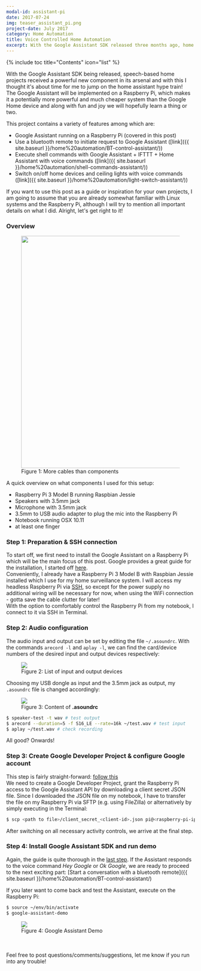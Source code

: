 ```yaml
---
modal-id: assistant-pi
date: 2017-07-24
img: teaser_assistant_pi.png
project-date: July 2017
category: Home Automation
title: Voice Controlled Home Automation
excerpt: With the Google Assistant SDK released three months ago, home projects have received a great skill set. In this project the Google Assistant is implemented on a Raspberry Pi to later control switchable devices such as fans, lights, computers using voice commands.
---
```


{% include toc title="Contents" icon="list" %}

With the Google Assistant SDK being released, speech-based home projects received a powerful new component in its arsenal and with this I thought it's about time for me to jump on the home assistant hype train!  
The Google Assistant will be implemented on a Raspberry Pi, which makes it a potentially more powerful and much cheaper system than the Google Home device and along with fun and joy we will hopefully learn a thing or two.

This project contains a variety of features among which are:
- Google Assistant running on a Raspberry Pi (covered in this post)
- Use a bluetooth remote to initiate request to Google Assistant \([link]({{ site.baseurl }}/home%20automation/BT-control-assistant/)\)
- Execute shell commands with Google Assistant + IFTTT + Home Assistant with voice commands \([link]({{ site.baseurl }}/home%20automation/shell-commands-assistant/)\)
- Switch on/off home devices and ceiling lights with voice commands \([link]({{ site.baseurl }}/home%20automation/light-switch-assistant/)\)

If you want to use this post as a guide or inspiration for your own projects, I am going to assume that you are already somewhat familiar with Linux systems and the Raspberry Pi, although I will try to mention all important details on what I did. Alright, let's get right to it!

### Overview
<figure>
  <img src="{{ site.baseurl }}/img/2017-07-24-assistant-on-pi/overview_setup.jpg" width="620" />
  <figcaption>Figure 1: More cables than components</figcaption>
</figure>

A quick overview on what components I used for this setup:
- Raspberry Pi 3 Model B running Raspbian Jessie
- Speakers with 3.5mm jack
- Microphone with 3.5mm jack
- 3.5mm to USB audio adapter to plug the mic into the Raspberry Pi
- Notebook running OSX 10.11
- at least one finger

### Step 1: Preparation & SSH connection
To start off, we first need to install the Google Assistant on a Raspberry Pi which will be the main focus of this post. Google provides a great guide for the installation, I started off [here](https://developers.google.com/assistant/sdk/develop/python/hardware/setup).  
Conveniently, I already have a Raspberry Pi 3 Model B with Raspbian Jessie installed which I use for my home surveillance system. I will access my headless Raspberry Pi via [SSH](https://www.raspberrypi.org/documentation/remote-access/ssh/), so except for the power supply no additional wiring will be necessary for now, when using the WiFi connection - gotta save the cable clutter for later!  
With the option to comfortably control the Raspberry Pi from my notebook, I connect to it via SSH in Terminal.

### Step 2: Audio configuration

The audio input and output can be set by editing the file `~/.asoundrc`.
With the commands `arecord -l` and `aplay -l`, we can find the card/device numbers of the desired input and output devices respectively:

<figure>
  <img src="{{ site.baseurl }}/img/2017-07-24-assistant-on-pi/input-output-devices.png"/>
  <figcaption>Figure 2: List of input and output devices</figcaption>
</figure>

Choosing my USB dongle as input and the 3.5mm jack as output, my `.asoundrc` file is changed accordingly:

<figure>
  <img src="{{ site.baseurl }}/img/2017-07-24-assistant-on-pi/asoundrc-config.png"/>
  <figcaption>Figure 3: Content of <b>.asoundrc</b></figcaption>
</figure>

```sh
$ speaker-test -t wav # test output
$ arecord --duration=5 -f S16_LE --rate=16k ~/test.wav # test input
$ aplay ~/test.wav # check recording
```

All good? Onwards!

### Step 3: Create Google Developer Project & configure Google account

This step is fairly straight-forward: [follow this](https://developers.google.com/assistant/sdk/develop/python/config-dev-project-and-account)  
We need to create a Google Developer Project, grant the Raspberry Pi access to the Google Assistant API by downloading a client secret JSON file. Since I downloaded the JSON file on my notebook, I have to transfer the file on my Raspberry Pi via SFTP (e.g. using FileZilla) or alternatively by simply executing in the Terminal:  
```sh
$ scp <path to file>/client_secret_<client-id>.json pi@<raspberry-pi-ip-address>:/home/pi/
```

After switching on all necessary activity controls, we arrive at the final step.

### Step 4: Install Google Assistant SDK and run demo

Again, the guide is quite thorough in the [last step](https://developers.google.com/assistant/sdk/develop/python/run-sample). If the Assistant responds to the voice command _Hey Google_ or _Ok Google_, we are ready to proceed to the next exciting part: [Start a conversation with a bluetooth remote]({{ site.baseurl }}/home%20automation/BT-control-assistant/)

If you later want to come back and test the Assistant, execute on the Raspberry Pi:  
```sh
$ source ~/env/bin/activate
$ google-assistant-demo
```

<figure>
  <img src="{{ site.baseurl }}/img/2017-07-24-assistant-on-pi/google-assistant-demo.png"/>
  <figcaption>Figure 4: Google Assistant Demo</figcaption>
</figure>

<br><br>
Feel free to post questions/comments/suggestions, let me know if you run into any trouble!
